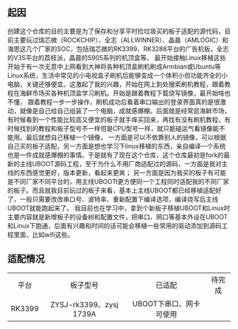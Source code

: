 ## 起因
创建这个仓库的目的主要是为了保存和分享平时捡垃圾买的板子适配的源代码，目前主要玩过瑞芯微（ROCKCHIP）、全志（ALLWINNER）、晶晨（AMLOGIC）和海思这几个厂家的SOC，包括瑞芯微的RK3399、RK3288平台的广告机板，全志的V3S平台的荔枝派，晶晨的S905系列的机顶盒等。
最开始接触Linux移植这些开始于有一次无意中上网看到大神将各种机顶盒刷机刷成Armbian或Ubuntu等Linux系统，生活中常见的小电视盒子刷机后能够变成一个体积小但功能齐全的小电脑，关键还够便宜。这激起了我的兴趣，开始在网上到处搜索刷机教程，跟着教程在海鲜市场买各种机顶盒学习刷机。开始是跟着教程下载烧写镜像，最开始啥也不懂，
跟着教程一步一步操作，刷机成功后看着串口输出的登录界面真的是很激动，就像是自己给自己组装了一个电脑，成就感爆棚。后面就是经常逛海鲜市场，有时候看到一个性能比较高又便宜的板子就手痒买回来，再找有没有刷机教程，有时候找到的教程和板子型号不一样但是CPU型号一样，就只能碰运气看镜像能不能用。最后就想自己移植一个镜像，
一方面是可以不依靠别人的镜像，可以根据自己买的板子适配，另一方面是想也学习下linux移植的东西，亲自编译一个系统也是一件成就感爆棚的事情。于是就有了现在这个仓库，这个仓库最初是fork的最新的主线UBOOT源码工程，至于为什么不用厂商适配过的源码，一方面是我对主线的东西感觉更好，版本更新，看起来更爽；
另一方面是因为我买的板子有可能是不同厂家不同平台的，用主线UBOOTt更方便同一个工程同时适配我的不同厂家的板子。而且就我目前玩过的板子来看，基本上主线UBOOT都已经移植适配好了，一般只需要改改串口号、波特率、重新配置下编译选项，编译烧写后主线UBOOT就能跑起来了。
我目前也在学习中，拿到个新板子移植UBOOT和Linux时主要内容就是新增板子的设备树和配置文件，把串口、网口等基本外设在UBOOT和Linux下跑通，后面有兴趣和时间的话可能会移植一些常用的驱动添加到源码工程里面，比如wifi这些。
## 适配情况
|   |   |   |   |
|:-:|:-:|:-:|:-:|
|平台|板子型号|已适配|待完成|
|RK3399|ZYSJ-rk3399、zysj 1739A|UBOOT下串口、网卡可使用| |
